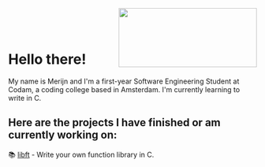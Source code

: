 <img align="right" src="https://media.tenor.com/DSG9ZID25nsAAAAC/hello-there-general-kenobi.gif" width="280" height="120">
&nbsp;

&nbsp;


# Hello there!

My name is Merijn and I'm a first-year Software Engineering Student at Codam, a coding college based in Amsterdam. I'm currently learning to write in C. 

## Here are the projects I have finished or am currently working on:

📚 [libft](https://github.com/merijnjong/libft) - Write your own function library in C.
